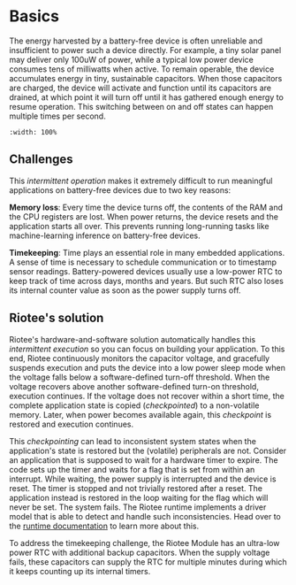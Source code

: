 # Basics

The energy harvested by a battery-free device is often unreliable and insufficient to power such a device directly.
For example, a tiny solar panel may deliver only 100uW of power, while a typical low power device consumes tens of milliwatts when active.
To remain operable, the device accumulates energy in tiny, sustainable capacitors.
When those capacitors are charged, the device will activate and function until its capacitors are drained, at which point it will turn off until it has gathered enough energy to resume operation.
This switching between on and off states can happen multiple times per second.

```{image} img/intermittent_execution.svg
:width: 100%
```

## Challenges

This *intermittent operation* makes it extremely difficult to run meaningful applications on battery-free devices due to two key reasons:

**Memory loss**: Every time the device turns off, the contents of the RAM and the CPU registers are lost.
When power returns, the device resets and the application starts all over.
This prevents running long-running tasks like machine-learning inference on battery-free devices.

**Timekeeping**: Time plays an essential role in many embedded applications.
A sense of time is necessary to schedule communication or to timestamp sensor readings.
Battery-powered devices usually use a low-power RTC to keep track of time across days, months and years.
But such RTC also loses its internal counter value as soon as the power supply turns off.

## Riotee's solution

Riotee's hardware-and-software solution automatically handles this *intermittent execution* so you can focus on building your application.
To this end, Riotee continuously monitors the capacitor voltage, and gracefully suspends execution and puts the device into a low power sleep mode when the voltage falls below a software-defined turn-off threshold.
When the voltage recovers above another software-defined turn-on threshold, execution continues.
If the voltage does not recover within a short time, the complete application state is copied (*checkpointed*) to a non-volatile memory.
Later, when power becomes available again, this *checkpoint* is restored and execution continues.

This *checkpointing* can lead to inconsistent system states when the application's state is restored but the (volatile) peripherals are not.
Consider an application that is supposed to wait for a hardware timer to expire.
The code sets up the timer and waits for a flag that is set from within an interrupt. While waiting, the power supply is interrupted and the device is reset.
The timer is stopped and not trivially restored after a reset.
The application instead is restored in the loop waiting for the flag which will never be set.
The system fails.
The Riotee runtime implements a driver model that is able to detect and handle such inconsistencies.
Head over to the [runtime documentation](runtime_documentation) to learn more about this.

To address the timekeeping challenge, the Riotee Module has an ultra-low power RTC with additional backup capacitors.
When the supply voltage fails, these capacitors can supply the RTC for multiple minutes during which it keeps counting up its internal timers.

